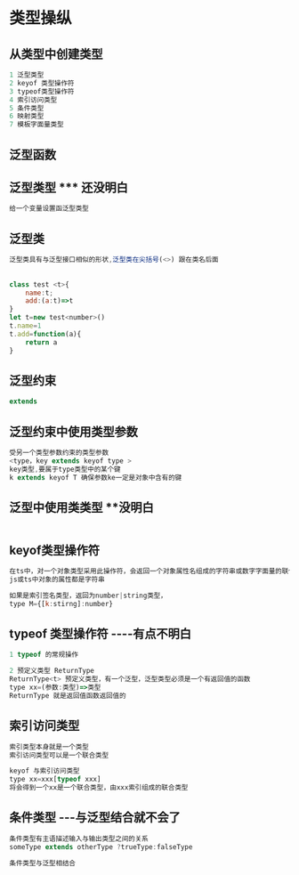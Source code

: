 # 类型操纵

## 从类型中创建类型

```js
1 泛型类型
2 keyof 类型操作符
3 typeof类型操作符
4 索引访问类型
5 条件类型
6 映射类型
7 模板字面量类型
```

 ## 泛型函数

 ## 泛型类型 *** 还没明白

```js
给一个变量设置函泛型类型

```

## 泛型类

```js
泛型类具有与泛型接口相似的形状,泛型类在尖括号(<>) 跟在类名后面
                        
                        
class test <t>{
    name:t;
    add:(a:t)=>t
}
let t=new test<number>()
t.name=1
t.add=function(a){
    return a
}
```

## 泛型约束

```js
extends
```

## 泛型约束中使用类型参数

```js
受另一个类型参数约束的类型参数
<type，key extends keyof type >
key类型,要属于type类型中的某个键
k extends keyof T 确保参数ke⼀定是对象中含有的键
```

## 泛型中使用类类型 **没明白

```js
```

## keyof类型操作符

```js
在ts中，对一个对象类型采用此操作符，会返回一个对象属性名组成的字符串或数字字面量的联合类型或者是文字联合类型
js或ts中对象的属性都是字符串

如果是索引签名类型，返回为number|string类型，
type M={[k:stirng]:number}
```

## typeof 类型操作符 ----有点不明白

```js
1 typeof 的常规操作

2 预定义类型 ReturnType
ReturnType<t> 预定义类型，有一个泛型，泛型类型必须是一个有返回值的函数
type xx=(参数:类型)=>类型
ReturnType 就是返回值函数返回值的
```

## 索引访问类型

```js
索引类型本身就是一个类型
索引访问类型可以是一个联合类型

keyof 与索引访问类型
type xx=xxx[typeof xxx]
将会得到一个xx是一个联合类型，由xxx索引组成的联合类型

```

## 条件类型 ---与泛型结合就不会了

```js
条件类型有主语描述输入与输出类型之间的关系
someType extends otherType ?trueType:falseType

条件类型与泛型相结合
 

```
